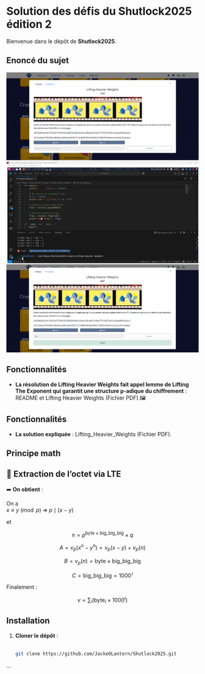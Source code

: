 # Solution des défis du Shutlock2025 édition 2

Bienvenue dans le dépôt de **Shutlock2025**.

## Enoncé du sujet
![image](assets/images/enonce.png)
![image](assets/images/execution.png)
![image](assets/images/solution.png)


## Fonctionnalités

- **La résolution de Lifting Heavier Weights fait appel lemme de Lifting The Exponent qui garantit une structure p-adique du chiffrement** : README et Lifting Heavier Weights (Fichier PDF).🖼️ 

## Fonctionnalités

- **La solution expliquée** : Lifting_Heavier_Weights (Fichier PDF).

## Principe math
## 🧮 Extraction de l’octet via LTE

 

➡️ **On obtient** :

On a  
$x \equiv y \pmod p \;\Longrightarrow\; p \mid (x-y)$  

et  

$$n = p^{\text{byte}\times\text{big\_big\_big}}\times q$$

$$
A=\nu_{p}(x^{n}-y^{n})=\nu_{p}(x-y)+\nu_{p}(n)
$$

$$
B=\nu_{p}(n)=\text{byte}\times\text{big\_big\_big}
$$

$$
C=\text{big\_big\_big}=1000^{\,i}
$$

Finalement :

$$
v=\sum_{i}\bigl(\text{byte}_{i}\times1000^{i}\bigr)
$$


## Installation

1. **Cloner le dépôt** :
   ```bash

   git clone https://github.com/JackeOLantern/Shutlock2025.git

...
